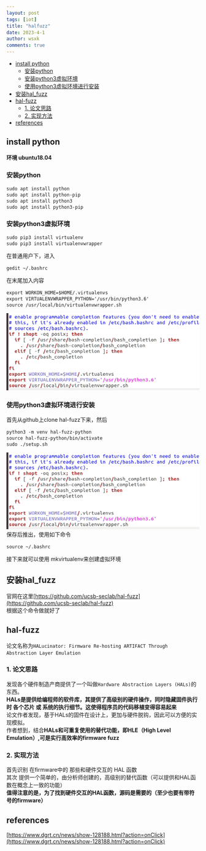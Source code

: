 ```yaml
---
layout: post
tags: [iot]
title: "halfuzz"
date: 2023-4-1
author: wsxk
comments: true
---
```


- [install python](#install-python)
  - [安装python](#安装python)
  - [安装python3虚拟环境](#安装python3虚拟环境)
  - [使用python3虚拟环境进行安装](#使用python3虚拟环境进行安装)
- [安装hal\_fuzz](#安装hal_fuzz)
- [hal-fuzz](#hal-fuzz)
  - [1. 论文思路](#1-论文思路)
  - [2. 实现方法](#2-实现方法)
- [references](#references)


## install python<br>
**环境 ubuntu18.04**<br>
### 安装python<br>

    sudo apt install python
    sudo apt install python-pip
    sudo apt install python3
    sudo apt install python3-pip

### 安装python3虚拟环境<br>

    sudo pip3 install virtualenv
    sudo pip3 install virtualenvwrapper

在普通用户下，进入

    gedit ~/.bashrc

在末尾加入内容

    export WORKON_HOME=$HOME/.virtualenvs
    export VIRTUALENVWRAPPER_PYTHON='/usr/bin/python3.6'
    source /usr/local/bin/virtualenvwrapper.sh

![](https://raw.githubusercontent.com/wsxk/wsxk_pictures/main/2023-2-18-reverse/20230401132130.png)

### 使用python3虚拟环境进行安装<br>

首先从github上clone hal-fuzz下来，然后

    python3 -m venv hal-fuzz-python
    source hal-fuzz-python/bin/activate
    sudo ./setup.sh
    
![](https://raw.githubusercontent.com/wsxk/wsxk_pictures/main/2023-2-18-reverse/20230401132130.png)
保存后推出，使用如下命令

    source ~/.bashrc

接下来就可以使用 mkvirtualenv来创建虚拟环境<br>

## 安装hal_fuzz<br>
官网在这里[https://github.com/ucsb-seclab/hal-fuzz](https://github.com/ucsb-seclab/hal-fuzz)<br>
根据这个命令做就好了

## hal-fuzz<br>
论文名称为`HALucinator: Firmware Re-hosting ARTIFACT
Through Abstraction Layer Emulation`<br>
### 1. 论文思路<br>
发现各个硬件制造产商提供了一个叫做`Hardware Abstraction Layers (HALs)`的东西。<br>
**HALs是提供给编程师的软件库，其提供了高级别的硬件操作，同时隐藏固件执行时 各个芯片 或 系统的执行细节。这使得程序员的代码移植变得容易起来**<br>
论文作者发现，基于HALs的固件在设计上，更加与硬件脱钩，因此可以方便的实现模拟。<br>
作者想到，结合**HALs和可重复使用的替代功能，即HLE（High Level Emulation）,可是实行高效率的firmware fuzz**<br>
### 2. 实现方法<br>
首先识别 在firmware中的 那些和硬件交互的 HAL 函数<br>
其次 提供一个简单的，由分析师创建的，高级别的替代函数（可以提供和HAL函数在概念上一致的功能）<br>
**值得注意的是，为了找到硬件交互的HAL函数，源码是需要的（至少也要有带符号的firmware）**<br>


## references<br>
[https://www.dgrt.cn/news/show-128188.html?action=onClick](https://www.dgrt.cn/news/show-128188.html?action=onClick)<br>
